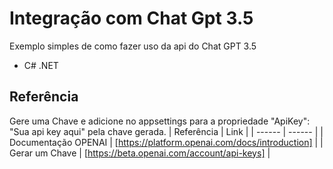 # Integração com Chat Gpt 3.5
Exemplo simples de como fazer uso da api do Chat GPT 3.5

- C# .NET

## Referência
Gere uma Chave e adicione no appsettings para a propriedade "ApiKey": "Sua api key aqui" pela chave gerada. 
| Referência | Link |
| ------ | ------ |
| Documentação OPENAI | [https://platform.openai.com/docs/introduction] |
| Gerar um Chave | [https://beta.openai.com/account/api-keys] |
